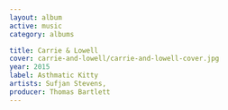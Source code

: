 ```yaml
---
layout: album
active: music
category: albums

title: Carrie & Lowell
cover: carrie-and-lowell/carrie-and-lowell-cover.jpg
year: 2015
label: Asthmatic Kitty
artists: Sufjan Stevens,
producer: Thomas Bartlett
---
```



<!-- 
# Carrie & Lowell

{% assign track-list = site.categories.songs | sort:'track_number' %}
<ul>
{% for songs in track-list %}
{% if songs.album == 'Carrie & Lowell' and songs.type == 'song' %}
<li>
<a href="{{ songs.url }}">
<p class="title">{{ songs.title }}</p>
</a>
</li>
{% endif %}
{% endfor %}
</ul>
	
-->
	
